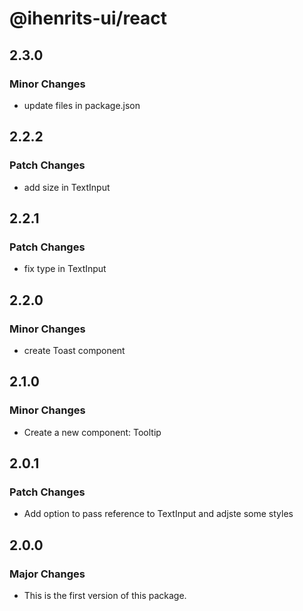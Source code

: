 # @ihenrits-ui/react

## 2.3.0

### Minor Changes

- update files in package.json

## 2.2.2

### Patch Changes

- add size in TextInput

## 2.2.1

### Patch Changes

- fix type in TextInput

## 2.2.0

### Minor Changes

- create Toast component

## 2.1.0

### Minor Changes

- Create a new component: Tooltip

## 2.0.1

### Patch Changes

- Add option to pass reference to TextInput and adjste some styles

## 2.0.0

### Major Changes

- This is the first version of this package.
